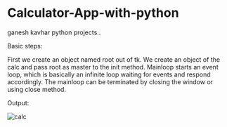 # Calculator-App-with-python
ganesh kavhar python projects..


Basic steps:

First we create an object named root out of tk.
We create an object of the calc and pass root as master to the init method.
Mainloop starts an event loop, which is basically an infinite loop waiting for events and respond accordingly. The mainloop can be terminated by closing the window or using close method.

Output:




![calc](https://user-images.githubusercontent.com/20369800/51370130-0c3efe80-1b1c-11e9-9947-7f8ea8052bd6.png)
